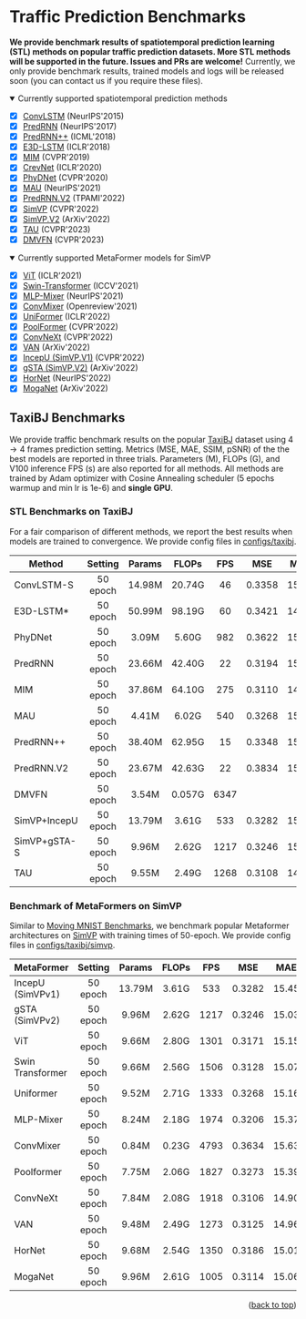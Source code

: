 # Traffic Prediction Benchmarks

**We provide benchmark results of spatiotemporal prediction learning (STL) methods on popular traffic prediction datasets. More STL methods will be supported in the future. Issues and PRs are welcome!** Currently, we only provide benchmark results, trained models and logs will be released soon (you can contact us if you require these files).

<details open>
<summary>Currently supported spatiotemporal prediction methods</summary>

- [x] [ConvLSTM](https://arxiv.org/abs/1506.04214) (NeurIPS'2015)
- [x] [PredRNN](https://dl.acm.org/doi/abs/10.5555/3294771.3294855) (NeurIPS'2017)
- [x] [PredRNN++](https://arxiv.org/abs/1804.06300) (ICML'2018)
- [x] [E3D-LSTM](https://openreview.net/forum?id=B1lKS2AqtX) (ICLR'2018)
- [x] [MIM](https://arxiv.org/abs/1811.07490) (CVPR'2019)
- [x] [CrevNet](https://openreview.net/forum?id=B1lKS2AqtX) (ICLR'2020)
- [x] [PhyDNet](https://arxiv.org/abs/2003.01460) (CVPR'2020)
- [x] [MAU](https://openreview.net/forum?id=qwtfY-3ibt7) (NeurIPS'2021)
- [x] [PredRNN.V2](https://arxiv.org/abs/2103.09504v4) (TPAMI'2022)
- [x] [SimVP](https://arxiv.org/abs/2206.05099) (CVPR'2022)
- [x] [SimVP.V2](https://arxiv.org/abs/2211.12509) (ArXiv'2022)
- [x] [TAU](https://arxiv.org/abs/2206.12126) (CVPR'2023)
- [x] [DMVFN](https://arxiv.org/abs/2303.09875) (CVPR'2023)

</details>

<details open>
<summary>Currently supported MetaFormer models for SimVP</summary>

- [x] [ViT](https://arxiv.org/abs/2010.11929) (ICLR'2021)
- [x] [Swin-Transformer](https://arxiv.org/abs/2103.14030) (ICCV'2021)
- [x] [MLP-Mixer](https://arxiv.org/abs/2105.01601) (NeurIPS'2021)
- [x] [ConvMixer](https://arxiv.org/abs/2201.09792) (Openreview'2021)
- [x] [UniFormer](https://arxiv.org/abs/2201.09450) (ICLR'2022)
- [x] [PoolFormer](https://arxiv.org/abs/2111.11418) (CVPR'2022)
- [x] [ConvNeXt](https://arxiv.org/abs/2201.03545) (CVPR'2022)
- [x] [VAN](https://arxiv.org/abs/2202.09741) (ArXiv'2022)
- [x] [IncepU (SimVP.V1)](https://arxiv.org/abs/2206.05099) (CVPR'2022)
- [x] [gSTA (SimVP.V2)](https://arxiv.org/abs/2211.12509) (ArXiv'2022)
- [x] [HorNet](https://arxiv.org/abs/2207.14284) (NeurIPS'2022)
- [x] [MogaNet](https://arxiv.org/abs/2211.03295) (ArXiv'2022)

</details>


## TaxiBJ Benchmarks

We provide traffic benchmark results on the popular [TaxiBJ](https://arxiv.org/abs/1610.00081) dataset using $4\rightarrow 4$ frames prediction setting. Metrics (MSE, MAE, SSIM, pSNR) of the the best models are reported in three trials. Parameters (M), FLOPs (G), and V100 inference FPS (s) are also reported for all methods. All methods are trained by Adam optimizer with Cosine Annealing scheduler (5 epochs warmup and min lr is 1e-6) and **single GPU**.

### **STL Benchmarks on TaxiBJ**

For a fair comparison of different methods, we report the best results when models are trained to convergence. We provide config files in [configs/taxibj](https://github.com/chengtan9907/OpenSTL/configs/taxibj).

| Method       |  Setting | Params |  FLOPs |  FPS |   MSE  |  MAE  |  SSIM  |  PSNR |   Download   |
|--------------|:--------:|:------:|:------:|:----:|:------:|:-----:|:------:|:-----:|:------------:|
| ConvLSTM-S   | 50 epoch | 14.98M | 20.74G |   46 | 0.3358 | 15.32 | 0.9836 | 39.73 | model \| log |
| E3D-LSTM\*   | 50 epoch | 50.99M | 98.19G |   60 | 0.3421 | 14.96 | 0.9842 | 39.92 | model \| log |
| PhyDNet      | 50 epoch |  3.09M |  5.60G |  982 | 0.3622 | 15.53 | 0.9828 | 39.76 | model \| log |
| PredRNN      | 50 epoch | 23.66M | 42.40G |   22 | 0.3194 | 15.31 | 0.9838 | 39.79 | model \| log |
| MIM          | 50 epoch | 37.86M | 64.10G |  275 | 0.3110 | 14.96 | 0.9847 | 39.88 | model \| log |
| MAU          | 50 epoch |  4.41M |  6.02G |  540 | 0.3268 | 15.26 | 0.9834 | 39.80 | model \| log |
| PredRNN++    | 50 epoch | 38.40M | 62.95G |   15 | 0.3348 | 15.37 | 0.9834 | 39.76 | model \| log |
| PredRNN.V2   | 50 epoch | 23.67M | 42.63G |   22 | 0.3834 | 15.55 | 0.9826 | 39.75 | model \| log |
| DMVFN        | 50 epoch |  3.54M | 0.057G | 6347 | | | | | model \| log |
| SimVP+IncepU | 50 epoch | 13.79M |  3.61G |  533 | 0.3282 | 15.45 | 0.9835 | 39.72 | model \| log |
| SimVP+gSTA-S | 50 epoch |  9.96M |  2.62G | 1217 | 0.3246 | 15.03 | 0.9844 | 39.95 | model \| log |
| TAU          | 50 epoch |  9.55M |  2.49G | 1268 | 0.3108 | 14.93 | 0.9848 | 39.97 | model \| log |

### **Benchmark of MetaFormers on SimVP**

Similar to [Moving MNIST Benchmarks](#moving-mnist-benchmarks), we benchmark popular Metaformer architectures on [SimVP](https://arxiv.org/abs/2211.12509) with training times of 50-epoch. We provide config files in [configs/taxibj/simvp](https://github.com/chengtan9907/OpenSTL/configs/taxibj/simvp/).

| MetaFormer       |  Setting | Params | FLOPs |  FPS |   MSE  |  MAE  |  SSIM  |  PSNR |   Download   |
|------------------|:--------:|:------:|:-----:|:----:|:------:|:-----:|:------:|:-----:|:------------:|
| IncepU (SimVPv1) | 50 epoch | 13.79M | 3.61G |  533 | 0.3282 | 15.45 | 0.9835 | 39.72 | model \| log |
| gSTA (SimVPv2)   | 50 epoch |  9.96M | 2.62G | 1217 | 0.3246 | 15.03 | 0.9844 | 39.95 | model \| log |
| ViT              | 50 epoch |  9.66M | 2.80G | 1301 | 0.3171 | 15.15 | 0.9841 | 39.89 | model \| log |
| Swin Transformer | 50 epoch |  9.66M | 2.56G | 1506 | 0.3128 | 15.07 | 0.9847 | 39.89 | model \| log |
| Uniformer        | 50 epoch |  9.52M | 2.71G | 1333 | 0.3268 | 15.16 | 0.9844 | 39.89 | model \| log |
| MLP-Mixer        | 50 epoch |  8.24M | 2.18G | 1974 | 0.3206 | 15.37 | 0.9841 | 39.78 | model \| log |
| ConvMixer        | 50 epoch |  0.84M | 0.23G | 4793 | 0.3634 | 15.63 | 0.9831 | 39.69 | model \| log |
| Poolformer       | 50 epoch |  7.75M | 2.06G | 1827 | 0.3273 | 15.39 | 0.9840 | 39.75 | model \| log |
| ConvNeXt         | 50 epoch |  7.84M | 2.08G | 1918 | 0.3106 | 14.90 | 0.9845 | 39.99 | model \| log |
| VAN              | 50 epoch |  9.48M | 2.49G | 1273 | 0.3125 | 14.96 | 0.9848 | 39.95 | model \| log |
| HorNet           | 50 epoch |  9.68M | 2.54G | 1350 | 0.3186 | 15.01 | 0.9843 | 39.91 | model \| log |
| MogaNet          | 50 epoch |  9.96M | 2.61G | 1005 | 0.3114 | 15.06 | 0.9847 | 39.92 | model \| log |

<p align="right">(<a href="#top">back to top</a>)</p>
